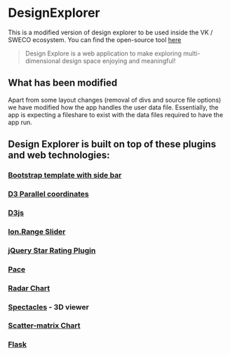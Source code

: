 # DesignExplorer

This is a modified version of design explorer to be used inside the VK / SWECO ecosystem.
You can find the open-source tool [here](https://tt-acm.github.io/DesignExplorer/)


> Design Explore is a web application to make exploring multi-dimensional design space enjoying and meaningful!

## What has been modified
Apart from some layout changes (removal of divs and source file options) we have modified how the app handles the user data file.
Essentially, the app is expecting a fileshare to exist with the data files required to have the app run.


## Design Explorer is built on top of these plugins and web technologies:
### [Bootstrap template with side bar](http://getbootstrap.com/)
### [D3 Parallel coordinates](https://syntagmatic.github.io/parallel-coordinates/)
### [D3js](http://d3js.org/)
### [Ion.Range Slider](http://ionden.com/a/plugins/ion.rangeSlider/en.html)
### [jQuery Star Rating Plugin](http://www.fyneworks.com/jquery/star-rating/)
### [Pace](http://github.hubspot.com/pace/docs/welcome/)
### [Radar Chart](https://github.com/alangrafu/radar-chart-d3)
### [Spectacles](https://github.com/tt-acm/Spectacles.WebViewer) - 3D viewer
### [Scatter-matrix Chart](https://github.com/benjiec/scatter-matrix)

### [Flask](https://flask.palletsprojects.com/en/3.0.x/)
